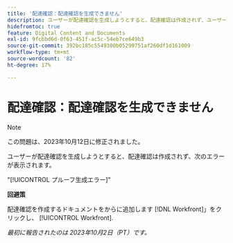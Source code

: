 ```yaml
---
title: '配達確認：配達確認を生成できません'
description: ユーザーが配達確認を生成しようとすると、配達確認は作成されず、ユーザーにエラーが表示されます。
hidefromtoc: true
feature: Digital Content and Documents
exl-id: 9fcbbd6d-0f63-451f-ac5c-54eb7ce649b3
source-git-commit: 392bc185c5549300b05299751af260df1d161009
workflow-type: tm+mt
source-wordcount: '82'
ht-degree: 17%

---
```


# 配達確認：配達確認を生成できません

>[!NOTE]
>
>この問題は、2023年10月12日に修正されました。

ユーザーが配達確認を生成しようとすると、配達確認は作成されず、次のエラーが表示されます。

&quot;[!UICONTROL プルーフ生成エラー]&quot;

**回避策**

配達確認を作成するドキュメントをからに追加します [!DNL Workfront]」をクリックし、 [!UICONTROL Workfront].

_最初に報告されたのは 2023年10月2日（PT）です。_
